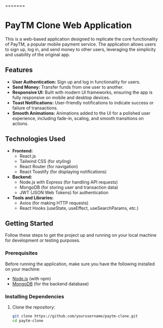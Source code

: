 =======
# PayTM Clone Web Application

This is a web-based application designed to replicate the core functionality of PayTM, a popular mobile payment service. The application allows users to sign up, log in, and send money to other users, leveraging the simplicity and usability of the original app.

## Features

- **User Authentication:** Sign up and log in functionality for users.
- **Send Money:** Transfer funds from one user to another.
- **Responsive UI:** Built with modern UI frameworks, ensuring the app is fully responsive on mobile and desktop devices.
- **Toast Notifications:** User-friendly notifications to indicate success or failure of transactions.
- **Smooth Animations:** Animations added to the UI for a polished user experience, including fade-in, scaling, and smooth transitions on actions.

## Technologies Used

- **Frontend:**
  - React.js
  - Tailwind CSS (for styling)
  - React Router (for navigation)
  - React Toastify (for displaying notifications)
- **Backend:**
  - Node.js with Express (for handling API requests)
  - MongoDB (for storing user and transaction data)
  - JWT (JSON Web Tokens) for authentication
- **Tools and Libraries:**
  - Axios (for making HTTP requests)
  - React Hooks (useState, useEffect, useSearchParams, etc.)

## Getting Started

Follow these steps to get the project up and running on your local machine for development or testing purposes.

### Prerequisites

Before running the application, make sure you have the following installed on your machine:

- [Node.js](https://nodejs.org/) (with npm)
- [MongoDB](https://www.mongodb.com/) (for the backend database)

### Installing Dependencies

1. Clone the repository:
   ```bash
   git clone https://github.com/yourusername/paytm-clone.git
   cd paytm-clone
